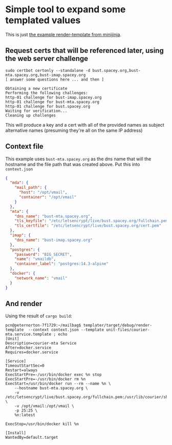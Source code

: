 # Simple tool to expand some templated values

This is just [the example render-template from minijinja](https://github.com/mitsuhiko/minijinja/tree/main/examples/render-template).

## Request certs that will be referenced later, using the web server challenge

```
sudo certbot certonly --standalone -d bust.spacey.org,bust-mta.spacey.org,bust-imap.spacey.org
[ answer some questions here ... and then ]

Obtaining a new certificate
Performing the following challenges:
http-01 challenge for bust-imap.spacey.org
http-01 challenge for bust-mta.spacey.org
http-01 challenge for bust.spacey.org
Waiting for verification...
Cleaning up challenges

```

This will produce a key and a cert with all of the provided names as
subject alternative names (presuming they're all on the same IP address)

## Context file

This example uses `bust-mta.spacey.org` as the dns name that will the hostname 
and the file path that was created above. Put this into `context.json`

```json
{
  "mda": {
    "mail_path": {
      "host": "/opt/vmail",
      "container": "/opt/vmail"
    }
  },
  "mta": {
    "dns_name": "bust-mta.spacey.org",
    "tls_keyfile": "/etc/letsencrypt/live/bust.spacey.org/fullchain.pem",
    "tls_certfile": "/etc/letsencrypt/live/bust.spacey.org/cert.pem"
  },
  "imap": {
    "dns_name": "bust-imap.spacey.org"
  },
  "postgres": {
    "password": "BIG_SECRET",
    "name": "vmaildb",
    "container_label": "postgres:14.3-alpine"
  },
  "docker": {
    "network_name": "vmail"
  }
}
```

## And render
Using the result of `cargo build`:

```
pcn@peternorton-7f1729:~/mailbag$ templater/target/debug/render-template  --context context.json --template unit-files/courier-mta.service.template ; echo
[Unit]
Description=courier-mta Service
After=docker.service
Requires=docker.service

[Service]
TimeoutStartSec=0
Restart=always
ExecStartPre=-/usr/bin/docker exec %n stop
ExecStartPre=-/usr/bin/docker rm %n
ExecStart=/usr/bin/docker run --rm --name %n \
    --hostname bust-mta.spacey.org \
    -v /etc/letsencrypt/live/bust.spacey.org/fullchain.pem:/usr/lib/courier/share/esmtpd.pem \
    -v /opt/vmail:/opt/vmail \
    -p 25:25 \
    %n:latest

ExecStop=/usr/bin/docker kill %n

[Install]
WantedBy=default.target
```

